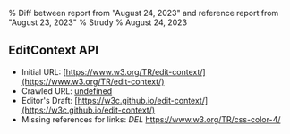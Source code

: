 % Diff between report from "August 24, 2023" and reference report from "August 23, 2023"
% Strudy
% August 24, 2023

## EditContext API

- Initial URL: [https://www.w3.org/TR/edit-context/](https://www.w3.org/TR/edit-context/)
- Crawled URL: [undefined](undefined)
- Editor's Draft: [https://w3c.github.io/edit-context/](https://w3c.github.io/edit-context/)
- Missing references for links: *DEL* https://www.w3.org/TR/css-color-4/



